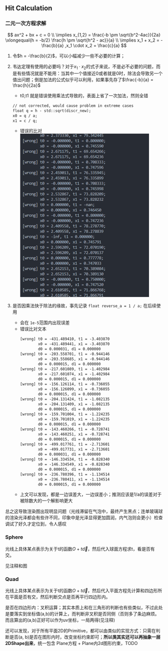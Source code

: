 ## Hit Calculation

### 二元一次方程求解

$$
ax^2 + bx + c = 0 \\
\implies x_{1,2} = \frac{-b \pm \sqrt{b^2-4ac}}{2a} \xlongequal{h = -b/2} \frac{h \pm \sqrt{h^2 - ac}}{a} \\
\implies x_1 + x_2 = -\frac{b}{a} ,x_1 \cdot x_2 = \frac{c}{a}
$$

1. 令$h = -\frac{b}{2}$，可以小幅减少一些不必要的计算；
2. 韦达定理有使用的必要吗？对于$x_1\cdot x_2$的式子来说，不是必不必要的问题，而是有些情况就是不能用：当其中一个值接近0或者就是0时，除法会导致另一个值出问题；倒是加法的公式似乎可以利用，如果事先存了$\frac{-b}{a} = \frac{h}{2a}$

   - t0,t1 就是错误使用乘法式导致的，表面上省了一次加法，然则全错

   ```
   // not corrected, would cause problem in extreme cases
   float q = h - std::sqrt(discr_new);
   x0 = q / a;
   x1 = c / q;
   ```

   - 错误的比对
     ![wrong-answer](./figs/wrong-quadsolve.png)
3. 是否因乘法快于除法的缘故，事先记录 `float reverse_a = 1 / a;` 在后续使用

   - 会在 `1e-5`范围内出现误差
   - 错误比对文本
     ```
     [wrong] t0 = -431.489410, t1 = -3.403870
             x0 = -431.489441, x1 = -3.403870
             d0 = 0.000031, d1 = 0.000000
     [wrong] t0 = -203.558701, t1 = -0.944146
             x0 = -203.558685, x1 = -0.944146
             d0 = 0.000015, d1 = 0.000000
     [wrong] t0 = -217.601089, t1 = -1.402984
             x0 = -217.601074, x1 = -1.402984
             d0 = 0.000015, d1 = 0.000000
     [wrong] t0 = -156.126114, t1 = -0.736055
             x0 = -156.126099, x1 = -0.736055
             d0 = 0.000015, d1 = 0.000000
     [wrong] t0 = -204.131424, t1 = -1.082135
             x0 = -204.131409, x1 = -1.082135
             d0 = 0.000015, d1 = 0.000000
     [wrong] t0 = -159.701004, t1 = -1.224235
             x0 = -159.701019, x1 = -1.224235
             d0 = 0.000015, d1 = 0.000000
     [wrong] t0 = -143.460266, t1 = -0.728741
             x0 = -143.460251, x1 = -0.728741
             d0 = 0.000015, d1 = 0.000000
     [wrong] t0 = -499.017761, t1 = -2.713601
             x0 = -499.017731, x1 = -2.713601
             d0 = 0.000031, d1 = 0.000000
     [wrong] t0 = -146.334534, t1 = -0.828340
             x0 = -146.334549, x1 = -0.828340
             d0 = 0.000015, d1 = 0.000000
     [wrong] t0 = -236.780396, t1 = -1.134514
             x0 = -236.780411, x1 = -1.134514
             d0 = 0.000015, d1 = 0.000000
     ```
    - 上文可以发现，都是一边误差大，一边误差小；推测应该是1/a的误差对于被除数大的一个解影响更大
    
总之这导致渲染图出现明显问题（光线滞留在气泡中，最终产生黑点；连单玻璃球的渲染光泽都会有些许不同，印象中是光泽显得更加圆润，内气泡则会更小）检查调试了好久才定位到，令人感叹

### Sphere

光线上具体某点表示为关于t的函数$O + t\vec{d}$，然后代入球面方程求t，看是否有交。

见注释和图


### Quad

光线上具体某点表示为关于t的函数$O + t\vec{d}$，然后代入平面方程先计算和四边形所在平面是否有交，然后判断交点是否再平行四边形内。

是否在四边形内：叉积运算；其实本质上和在三角形的判断也有些类似，不过此处是要落实到坐标值(a,b)的计算上，而判断非叉积是否同侧（否则多了条边麻烦。而且算出的(a,b)正好可以作为uv坐标，一局两得(见注释)

还可以发现，对于所有平面2D的Primitive，都可以由类似的实现方式：只需在判断是否(a, b)是否在图形内时，改变坐标约束即可；**所以类其实还可以再抽象一层2DShape出来**，统一包含 Plane方程 + Plane内2d图形约束，TODO